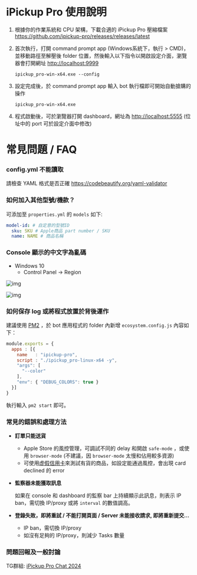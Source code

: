 # iPickup Pro 使用說明

1.  根據你的作業系統和 CPU 架構，下載合適的 iPickup Pro 壓縮檔案 <https://github.com/ipickup-pro/releases/releases/latest>
2.  首次執行，打開 command prompt app (Windows系統下，執行 > CMD)，並移動路徑至解壓後 folder 位置，然後輸入以下指令以開啟設定介面，瀏覽器會打開網址 <http://localhost:9999>
    
    ```shell
    ipickup_pro-win-x64.exe --config
    ```
3.  設定完成後，於 command prompt app 輸入 bot 執行檔即可開始自動搶購的操作
    
    ```shell
    ipickup_pro-win-x64.exe
    ```
4.  程式啟動後，可於瀏覽器打開 dashboard，網址為 <http://localhost:5555> (位址中的 port 可於設定介面中修改)


# 常見問題 / FAQ


### config.yml 不能讀取

請檢查 YAML 格式是否正確 <https://codebeautify.org/yaml-validator>


### 如何加入其他型號/機款？

可添加至 `properties.yml` 的 `models` 如下:

```yaml
model-id: # 自定意的型號ID
  sku: SKU # Apple商品 part number / SKU
  name: NAME # 商品名稱
```


### Console 顯示的中文字為亂碼

-   Windows 10
    -   Control Panel -> Region

![img](https://i.imgur.com/XVzgFyb.png)

![img](https://i.imgur.com/jT3pNVc.png)


### **如何保存 log 或將程式放置於背後運作**

建議使用 [PM2](https://pm2.keymetrics.io/) ，於 bot 應用程式的 folder 內新增 `ecosystem.config.js` 內容如下：

```javascript
module.exports = {
  apps : [{
    name   : "ipickup-pro",
    script : "./ipickup_pro-linux-x64 -y",
    "args": [
      "--color"
    ],
    "env": { "DEBUG_COLORS": true }
  }]
}
```

執行輸入 `pm2 start` 即可。


### 常見的錯誤和處理方法

-   **訂單只能送貨**
    -   Apple Store 的風控管理，可調試不同的 delay 和開啟 `safe-mode` ，或使用 `browser-mode` (不建議，因 `browser-mode` 太慢和佔用較多資源)
    -   可使用[虚假信用卡](https://saijogeorge.com/dummy-credit-card-generator/)來測試有貨的商品，如設定能通過風控，會出現 card declined 的 error

-   **監察器未能獲取訊息**
    
    如果在 console 和 dashboard 的監察 bar 上持續顯示此訊息，則表示 IP ban，需切換 IP/proxy 或將 `interval` 的數值調高。

-   **登錄失敗，即將重試 / 不能打開頁面 / Server 未能接收請求, 即將重新提交&#x2026;**
    -   IP ban，需切換 IP/proxy
    -   如沒有足夠的 IP/proxy，則減少 Tasks 數量


### 問題回報及一般討論

TG群組: [iPickup Pro Chat 2024](https://t.me/+7t9rErmqZJQ2ODI1)
